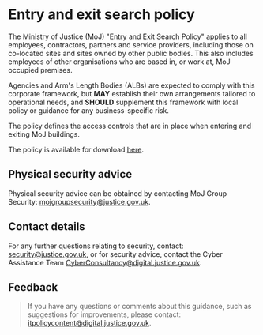 # Entry and exit search policy

The Ministry of Justice \(MoJ\) "Entry and Exit Search Policy" applies to all employees, contractors, partners and service providers, including those on co-located sites and sites owned by other public bodies. This also includes employees of other organisations who are based in, or work at, MoJ occupied premises.

Agencies and Arm's Length Bodies \(ALBs\) are expected to comply with this corporate framework, but **MAY** establish their own arrangements tailored to operational needs, and **SHOULD** supplement this framework with local policy or guidance for any business-specific risk.

The policy defines the access controls that are in place when entering and exiting MoJ buildings.

The policy is available for download [here](/gs/MoJ_Entry_and_Exit_Search_Policy_(Redacted).docx).

## Physical security advice

Physical security advice can be obtained by contacting MoJ Group Security: [mojgroupsecurity@justice.gov.uk](mailto:mojgroupsecurity@justice.gov.uk).

## Contact details

For any further questions relating to security, contact: [security@justice.gov.uk](mailto:security@justice.gov.uk), or for security advice, contact the Cyber Assistance Team [CyberConsultancy@digital.justice.gov.uk](mailto:CyberConsultancy@digital.justice.gov.uk).

## Feedback

> If you have any questions or comments about this guidance, such as suggestions for improvements, please contact: [itpolicycontent@digital.justice.gov.uk](mailto:itpolicycontent@digital.justice.gov.uk).


